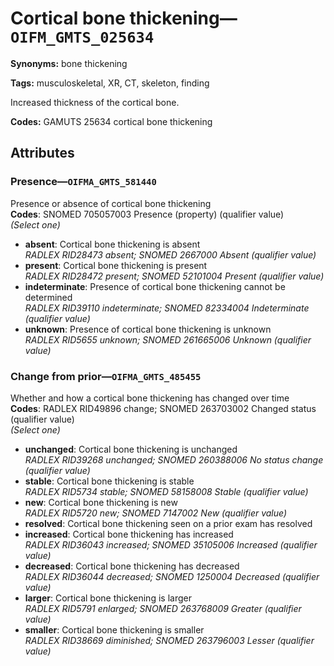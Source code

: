 # Cortical bone thickening—`OIFM_GMTS_025634`

**Synonyms:** bone thickening

**Tags:** musculoskeletal, XR, CT, skeleton, finding

Increased thickness of the cortical bone.

**Codes:** GAMUTS 25634 cortical bone thickening

## Attributes

### Presence—`OIFMA_GMTS_581440`

Presence or absence of cortical bone thickening  
**Codes**: SNOMED 705057003 Presence (property) (qualifier value)  
*(Select one)*

- **absent**: Cortical bone thickening is absent  
_RADLEX RID28473 absent; SNOMED 2667000 Absent (qualifier value)_
- **present**: Cortical bone thickening is present  
_RADLEX RID28472 present; SNOMED 52101004 Present (qualifier value)_
- **indeterminate**: Presence of cortical bone thickening cannot be determined  
_RADLEX RID39110 indeterminate; SNOMED 82334004 Indeterminate (qualifier value)_
- **unknown**: Presence of cortical bone thickening is unknown  
_RADLEX RID5655 unknown; SNOMED 261665006 Unknown (qualifier value)_

### Change from prior—`OIFMA_GMTS_485455`

Whether and how a cortical bone thickening has changed over time  
**Codes**: RADLEX RID49896 change; SNOMED 263703002 Changed status (qualifier value)  
*(Select one)*

- **unchanged**: Cortical bone thickening is unchanged  
_RADLEX RID39268 unchanged; SNOMED 260388006 No status change (qualifier value)_
- **stable**: Cortical bone thickening is stable  
_RADLEX RID5734 stable; SNOMED 58158008 Stable (qualifier value)_
- **new**: Cortical bone thickening is new  
_RADLEX RID5720 new; SNOMED 7147002 New (qualifier value)_
- **resolved**: Cortical bone thickening seen on a prior exam has resolved  
- **increased**: Cortical bone thickening has increased  
_RADLEX RID36043 increased; SNOMED 35105006 Increased (qualifier value)_
- **decreased**: Cortical bone thickening has decreased  
_RADLEX RID36044 decreased; SNOMED 1250004 Decreased (qualifier value)_
- **larger**: Cortical bone thickening is larger  
_RADLEX RID5791 enlarged; SNOMED 263768009 Greater (qualifier value)_
- **smaller**: Cortical bone thickening is smaller  
_RADLEX RID38669 diminished; SNOMED 263796003 Lesser (qualifier value)_